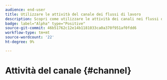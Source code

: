 ```yaml
---
audience: end-user
title: Utilizzare le attività del canale dei flussi di lavoro
description: Scopri come utilizzare le attività dei canali nei flussi di lavoro web Adobe Campaign
badge: label="Alpha" type="Positive"
source-git-commit: 46b51762c12e14b1181033ca0a370f951af0fdd6
workflow-type: tm+mt
source-wordcount: '22'
ht-degree: 9%

---
```


# Attività del canale {#channel}
